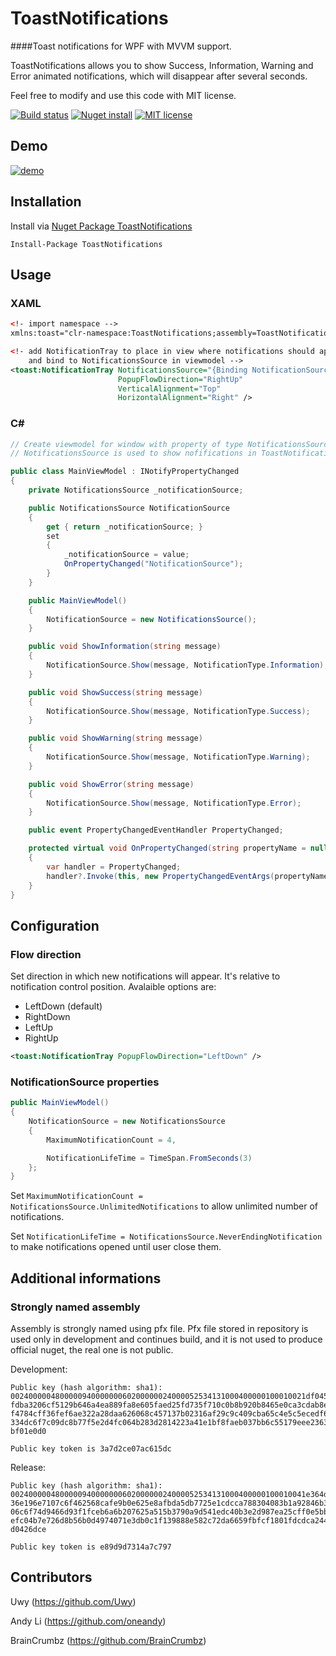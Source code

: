 # ToastNotifications
####Toast notifications for WPF with MVVM support.

ToastNotifications allows you to show Success, Information, Warning and Error animated notifications, which will disappear after several seconds.

Feel free to modify and use this code with MIT license.

[![Build status](https://ci.appveyor.com/api/projects/status/xk2e7g0nxfh5v92q?svg=true)](https://ci.appveyor.com/project/raflop/toastnotifications)  [![Nuget install](https://img.shields.io/badge/nuget-install-green.svg)](https://www.nuget.org/packages/ToastNotifications/) [![MIT license](https://img.shields.io/badge/mit-license-blue.svg)](https://github.com/raflop/ToastNotifications/blob/master/LICENSE)

## Demo

[![demo](http://devcrew.pl/github/toastnotifications/demo.gif)](http://devcrew.pl/github/toastnotifications/demo.gif)

## Installation

Install via [Nuget Package ToastNotifications](https://www.nuget.org/packages/ToastNotifications/)

```
Install-Package ToastNotifications
```

## Usage

### XAML

```xml
<!- import namespace -->
xmlns:toast="clr-namespace:ToastNotifications;assembly=ToastNotifications"

<!- add NotificationTray to place in view where notifications should appear
    and bind to NotificationsSource in viewmodel -->
<toast:NotificationTray NotificationsSource="{Binding NotificationSource}"
                        PopupFlowDirection="RightUp"
                        VerticalAlignment="Top"
                        HorizontalAlignment="Right" />
```

### C&#35;

```csharp
// Create viewmodel for window with property of type NotificationsSource.
// NotificationsSource is used to show nofifications in ToastNotifications control

public class MainViewModel : INotifyPropertyChanged
{
    private NotificationsSource _notificationSource;

    public NotificationsSource NotificationSource
    {
        get { return _notificationSource; }
        set
        {
            _notificationSource = value;
            OnPropertyChanged("NotificationSource");
        }
    }

    public MainViewModel()
    {
        NotificationSource = new NotificationsSource();
    }

    public void ShowInformation(string message)
    {
        NotificationSource.Show(message, NotificationType.Information);
    }

    public void ShowSuccess(string message)
    {
        NotificationSource.Show(message, NotificationType.Success);
    }

    public void ShowWarning(string message)
    {
        NotificationSource.Show(message, NotificationType.Warning);
    }

    public void ShowError(string message)
    {
        NotificationSource.Show(message, NotificationType.Error);
    }

    public event PropertyChangedEventHandler PropertyChanged;

    protected virtual void OnPropertyChanged(string propertyName = null)
    {
        var handler = PropertyChanged;
        handler?.Invoke(this, new PropertyChangedEventArgs(propertyName));
    }
}
```

## Configuration

### Flow direction

Set direction in which new notifications will appear. It's relative to notification control position.
Avalaible options are:

* LeftDown  (default)
* RightDown
* LeftUp
* RightUp

```xml
<toast:NotificationTray PopupFlowDirection="LeftDown" />
```

### NotificationSource properties

```csharp
public MainViewModel()
{
    NotificationSource = new NotificationsSource
    {
        MaximumNotificationCount = 4,

        NotificationLifeTime = TimeSpan.FromSeconds(3)
    };
}
```

Set `MaximumNotificationCount = NotificationsSource.UnlimitedNotifications` to allow unlimited number of notifications.

Set `NotificationLifeTime = NotificationsSource.NeverEndingNotification` to make notifications opened until user close them.

## Additional informations

### Strongly named assembly
Assembly is strongly named using pfx file. Pfx file stored in repository is used only in development and continues build, and it is not used to produce official nuget, the real one is not public.

Development:
```sha1
Public key (hash algorithm: sha1):
002400000480000094000000060200000024000052534131000400000100010021df04555b3db9
fdba3206cf5129b646a4ea889fa8e605faed25fd735f710c0b8b920b8465e0ca3cdab8e24234a1
f4784cff36fef6ae322a28daa626068c457137b02316af29c9c409cba65c4e5c5ecedf6a5c2c0a
334dc6f7c09dc8b77f5e2d4fc064b283d2814223a41e1bf8faeb037bb6c55179eee23633b87344
bf01e0d0

Public key token is 3a7d2ce07ac615dc
```
Release:
```sha1
Public key (hash algorithm: sha1):
002400000480000094000000060200000024000052534131000400000100010041e364d228daad
36e196e7107c6f462568cafe9b0e625e8afbda5db7725e1cdcca788304083b1a92846b372e002c
06c6f74d9466d93f1fceb6a6b207625a515b3790a9d541edc40b3e2d987ea25cff0e5bb9208046
efc04b7e726d8b56b0d4974071e3db0c1f139888e582c72da6659fbfcf1801fdcdca2449013ae5
d0426dce

Public key token is e89d9d7314a7c797
```

## Contributors

Uwy (https://github.com/Uwy)

Andy Li (https://github.com/oneandy)

BrainCrumbz (https://github.com/BrainCrumbz)
